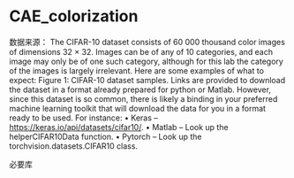 # CAE_colorization
数据来源：
The CIFAR-10 dataset consists of 60 000 thousand color images of dimensions 32 × 32. Images can be of any of 10 categories, and each image may only be of one such category, although for this lab the category of the images is largely irrelevant. Here are some examples of what to expect:
Figure 1: CIFAR-10 dataset samples.
Links are provided to download the dataset in a format already prepared for python or Matlab. However, since this dataset is so common, there is likely a binding in your preferred machine learning toolkit that will download the data for you in a format ready to be used. For instance:
• Keras – https://keras.io/api/datasets/cifar10/.
• Matlab – Look up the helperCIFAR10Data function.
• Pytorch – Look up the torchvision.datasets.CIFAR10 class.

必要库
